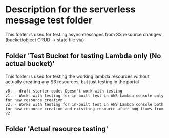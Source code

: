 # Description for the serverless message test folder

This folder is used for testing async messages from S3 resource changes (bucket/object CRUD -> state file via)

## Folder 'Test Bucket for testing Lambda only (No actual bucket)'

This folder is used for testing the working lambda resources without actually creating any S3 resources, but just testing in the portal

    v0. - draft starter code. Doesn't work with testing
    v1. - Works with testing for in-built test in AWS Lambda console only for new resource creation. 
    v2. - Works with testing for in-built test in AWS Lambda console both for new resource creation and exisiting resource after bug fixes from v2

## Folder 'Actual resource testing' 





